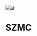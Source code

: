 [![ci](https://github.com/szmc-team/SickZil-Machine/workflows/Linux-Build/badge.svg)](https://github.com/szmc-team/SickZil-Machine/actions)


# SZMC
